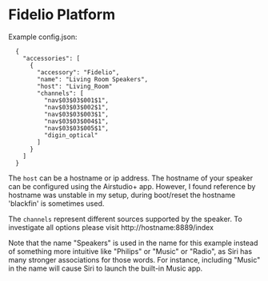 
# Fidelio Platform

Example config.json:

```
  {
    "accessories": [
      {
        "accessory": "Fidelio",
        "name": "Living Room Speakers",
        "host": "Living_Room"
        "channels": [
          "nav$03$03$001$1",
          "nav$03$03$002$1",
          "nav$03$03$003$1",
          "nav$03$03$004$1",
          "nav$03$03$005$1",
          "digin_optical"
        ]
      }
    ]
  }
```

The `host` can be a hostname or ip address. The hostname of your speaker can be configured using the Airstudio+ app. However, I found reference by hostname was unstable in my setup, during boot/reset the hostname 'blackfin' is sometimes used.

The `channels` represent different sources supported by the speaker. To investigate all options please visit http://hostname:8889/index

Note that the name "Speakers" is used in the name for this example instead of something more intuitive like "Philips" or "Music" or "Radio", as Siri has many stronger associations for those words. For instance, including "Music" in the name will cause Siri to launch the built-in Music app.
